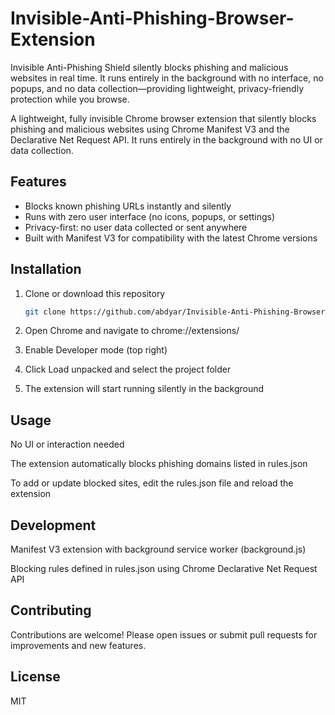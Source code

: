 # Invisible-Anti-Phishing-Browser-Extension
Invisible Anti-Phishing Shield silently blocks phishing and malicious websites in real time. It runs entirely in the background with no interface, no popups, and no data collection—providing lightweight, privacy-friendly protection while you browse.

A lightweight, fully invisible Chrome browser extension that silently blocks phishing and malicious websites using Chrome Manifest V3 and the Declarative Net Request API. It runs entirely in the background with no UI or data collection.

## Features

- Blocks known phishing URLs instantly and silently  
- Runs with zero user interface (no icons, popups, or settings)  
- Privacy-first: no user data collected or sent anywhere  
- Built with Manifest V3 for compatibility with the latest Chrome versions

## Installation

1. Clone or download this repository  
   ```bash
   git clone https://github.com/abdyar/Invisible-Anti-Phishing-Browser-Extension.git
2. Open Chrome and navigate to chrome://extensions/

3. Enable Developer mode (top right)

4. Click Load unpacked and select the project folder

5. The extension will start running silently in the background

## Usage
No UI or interaction needed

The extension automatically blocks phishing domains listed in rules.json

To add or update blocked sites, edit the rules.json file and reload the extension

## Development
Manifest V3 extension with background service worker (background.js)

Blocking rules defined in rules.json using Chrome Declarative Net Request API

## Contributing
Contributions are welcome! Please open issues or submit pull requests for improvements and new features.

## License
MIT
